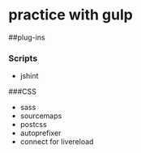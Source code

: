 # practice with gulp

##plug-ins
### Scripts
- jshint

###CSS
- sass
- sourcemaps
- postcss
- autoprefixer
- connect for livereload
